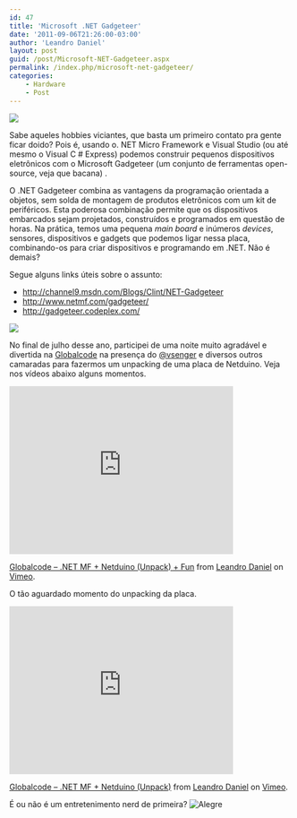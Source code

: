 ```yaml
---
id: 47
title: 'Microsoft .NET Gadgeteer'
date: '2011-09-06T21:26:00-03:00'
author: 'Leandro Daniel'
layout: post
guid: /post/Microsoft-NET-Gadgeteer.aspx
permalink: /index.php/microsoft-net-gadgeteer/
categories:
    - Hardware
    - Post
---
```


![](http://leandrodaniel.com/pics/NETGadgeteer.png)

Sabe aqueles hobbies viciantes, que basta um primeiro contato pra gente ficar doido? Pois é, usando o. NET Micro Framework e Visual Studio (ou até mesmo o Visual C # Express) podemos construir pequenos dispositivos eletrônicos com o Microsoft Gadgeteer (um conjunto de ferramentas open-source, veja que bacana) .

O .NET Gadgeteer combina as vantagens da programação orientada a objetos, sem solda de montagem de produtos eletrônicos com um kit de periféricos. Esta poderosa combinação permite que os dispositivos embarcados sejam projetados, construídos e programados em questão de horas. Na prática, temos uma pequena *main board* e inúmeros *devices*, sensores, dispositivos e gadgets que podemos ligar nessa placa, combinando-os para criar dispositivos e programando em .NET. Não é demais?

Segue alguns links úteis sobre o assunto:

- <http://channel9.msdn.com/Blogs/Clint/NET-Gadgeteer>
- <http://www.netmf.com/gadgeteer/>
- <http://gadgeteer.codeplex.com/>

![](http://leandrodaniel.com/pics/gadgeteer_example.jpg)

No final de julho desse ano, participei de uma noite muito agradável e divertida na [Globalcode](http://www.globalcode.com.br/home) na presença do [@vsenger](http://twitter.com/vsenger) e diversos outros camaradas para fazermos um unpacking de uma placa de Netduino. Veja nos vídeos abaixo alguns momentos.

<iframe frameborder="0" height="300" loading="lazy" src="http://player.vimeo.com/video/27038164?title=0&byline=0&portrait=0" width="400"></iframe>

[Globalcode – .NET MF + Netduino (Unpack) + Fun](http://vimeo.com/27038164) from [Leandro Daniel](http://vimeo.com/leandrodaniel) on [Vimeo](http://vimeo.com).

O tão aguardado momento do unpacking da placa.

<iframe frameborder="0" height="300" loading="lazy" src="http://player.vimeo.com/video/27037971?title=0&byline=0&portrait=0" width="400"></iframe>

[Globalcode – .NET MF + Netduino (Unpack)](http://vimeo.com/27037971) from [Leandro Daniel](http://vimeo.com/leandrodaniel) on [Vimeo](http://vimeo.com).

É ou não é um entretenimento nerd de primeira? ![Alegre](http://leandrodaniel.com/pics/wlEmoticon-smile_7.png)